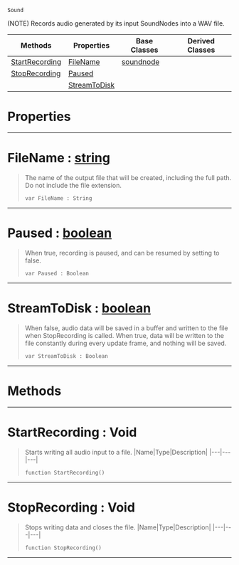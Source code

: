  `Sound`

(NOTE) Records audio generated by its input SoundNodes into a WAV file.

|Methods|Properties|Base Classes|Derived Classes|
|---|---|---|---|
|[ StartRecording](recordingnode.md#startrecording-void)|[ FileName](recordingnode.md#filename-zilch-engine-doc)|[soundnode](soundnode.md)| |
|[ StopRecording](recordingnode.md#stoprecording-void)|[ Paused](recordingnode.md#paused-zilch-engine-docum)| | |
| |[ StreamToDisk](recordingnode.md#streamtodisk-zilch-engine)| | |


 #  Properties


---  
 #  FileName : [string](../nada_base_types/string.md)

> The name of the output file that will be created, including the full path. Do not include the file extension.
> ``` lang=cpp, name=Nada
> var FileName : String


---  
 #  Paused : [boolean](../nada_base_types/boolean.md)

> When true, recording is paused, and can be resumed by setting to false.
> ``` lang=cpp, name=Nada
> var Paused : Boolean


---  
 #  StreamToDisk : [boolean](../nada_base_types/boolean.md)

> When false, audio data will be saved in a buffer and written to the file when StopRecording is called. When true, data will be written to the file constantly during every update frame, and nothing will be saved.
> ``` lang=cpp, name=Nada
> var StreamToDisk : Boolean


---  
 #  Methods


---  
 #  StartRecording : Void

> Starts writing all audio input to a file.
> |Name|Type|Description|
> |---|---|---|
> ``` lang=cpp, name=Nada
> function StartRecording()
> ``` 


---  
 #  StopRecording : Void

> Stops writing data and closes the file.
> |Name|Type|Description|
> |---|---|---|
> ``` lang=cpp, name=Nada
> function StopRecording()
> ``` 


---  
 

 